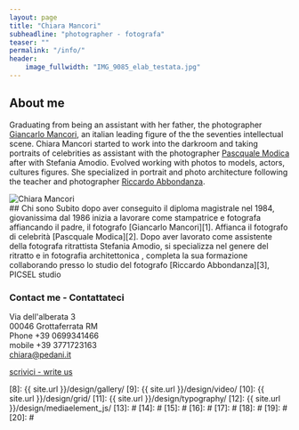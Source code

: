 ```yaml
---
layout: page
title: "Chiara Mancori"
subheadline: "photographer - fotografa"
teaser: ""
permalink: "/info/"
header:
    image_fullwidth: "IMG_9085_elab_testata.jpg"
---
```


## About me
Graduating from being an assistant with her father, the photographer   [Giancarlo Mancori][1], an italian leading figure of the the seventies intellectual scene. Chiara Mancori started to work into the darkroom and taking portraits of celebrities as assistant with the photographer  [Pascquale Modica][2] after with Stefania Amodio. Evolved working with photos to models, actors, cultures figures. She specialized in portrait and photo architecture following the  teacher and  photographer [Riccardo Abbondanza][3].


<div class="row">
  <div class="small-3 columns"><img class="t60" src="{{ site.urlimg }}chiara.jpg" alt="Chiara Mancori">
  </div>
  <div class="small-9 columns">
  ## Chi sono
Subito dopo aver conseguito il diploma magistrale nel 1984, giovanissima dal 1986 inizia a lavorare come stampatrice e fotografa affiancando il padre, il fotografo [Giancarlo Mancori][1]. Affianca il fotografo di celebrità [Pascquale Modica][2]. Dopo aver lavorato come assistente della fotografa ritrattista Stefania Amodio, si specializza nel genere del ritratto  e in fotografia  architettonica , completa la sua formazione collaborando presso lo studio del fotografo  [Riccardo Abbondanza][3], PICSEL studio
  </div>
</div>


### Contact me - Contattateci 

Via dell'alberata 3  
00046 Grottaferrata RM  
Phone +39 0699341466  
mobile +39 3771723163  
[chiara@pedani.it][4]  

 
   
   
<a href="mailto:chiara@pedani.it" class="alert button">scrivici -  write us</a>



 [1]: http://http://www.giancarlomancori.it/
 [2]: http://www.pasqualemodica.it/
 [3]: http://www.riccardoabbondanza.it/
 [4]: mailto:chiara@pedani.it
 [5]: #
 [6]: #
 [7]: #
 [8]: {{ site.url }}/design/gallery/
 [9]: {{ site.url }}/design/video/
 [10]: {{ site.url }}/design/grid/
 [11]: {{ site.url }}/design/typography/
 [12]: {{ site.url }}/design/mediaelement_js/
 [13]: #
 [14]: #
 [15]: #
 [16]: #
 [17]: #
 [18]: #
 [19]: #
 [20]: #